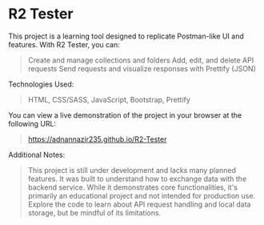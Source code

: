 # R2 Tester
This project is a learning tool designed to replicate Postman-like UI and features. With R2 Tester, you can:

> Create and manage collections and folders
> Add, edit, and delete API requests
> Send requests and visualize responses with Prettify (JSON)

Technologies Used:

> HTML, CSS/SASS, JavaScript, Bootstrap, Prettify

You can view a live demonstration of the project in your browser at the following URL:

> https://adnannazir235.github.io/R2-Tester

Additional Notes:

> This project is still under development and lacks many planned features. It was built to understand how to exchange data with the backend service. While it demonstrates core functionalities, it's primarily an educational project and not intended for production use. Explore the code to learn about API request handling and local data storage, but be mindful of its limitations.
